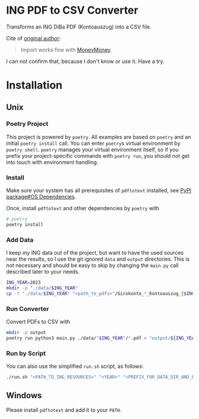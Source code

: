 # ING PDF to CSV Converter

Transforms an ING DiBa PDF (Kontoauszug) into a CSV file.

Cite of [original author](https://github.com/mkoderer):
> Import works fine with [MoneyMoney](https://moneymoney-app.com/).

I can not confirm that, because I don't know or use it. Have a try.

# Installation

## Unix

### Poetry Project

This project is powered by `poetry`.
All examples are based on `poetry` and an initial `poetry install` call.
You can enter `poetry`s virtual environment by `poetry shell`.
`poetry` manages your virtual environment itself, so if you prefix your project-specific commands with `poetry run`, you should not get into touch with environment handling.

### Install

Make sure your system has all prerequisites of `pdftotext` installed, see [PyPI package#OS Dependencies](https://pypi.org/project/pdftotext/).

Once, install `pdftotext` and other dependencies by `poetry` with

```bash
# poetry
poetry install
```

### Add Data

I keep my ING data out of the project, but want to have the used sources near the results, so I use the git ignored `data` and `output` directories.
This is not necessary and should be easy to skip by changing the `main.py` call described later to your needs.

```bash
ING_YEAR=2023
mkdir -p "./data/$ING_YEAR"
cp -t "./data/$ING_YEAR" "<path_to_pdfs>"/Girokonto_*_Kontoauszug_{$ING_YEAR*,$((ING_YEAR+1))01*}.pdf
```

### Run Converter

Convert PDFs to CSV with

```bash
mkdir -p output
poetry run python3 main.py ./data/"$ING_YEAR"/*.pdf > "output/${ING_YEAR}_result.csv"
```

### Run by Script

You can also use the simplified `run.sh` script, as follows: 

```bash
./run.sh "<PATH_TO_ING_RESOURCES>" "<YEAR>" "<PREFIX_FOR_DATA_DIR_AND_RESULTS_CSV>"
```

## Windows

Please install `pdftotext` and add it to your `PATH`.
